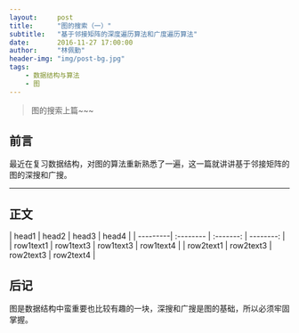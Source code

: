 ```yaml
---
layout:     post
title:      "图的搜索（一）"
subtitle:   "基于邻接矩阵的深度遍历算法和广度遍历算法"
date:       2016-11-27 17:00:00
author:     "林佩勤"
header-img: "img/post-bg.jpg"
tags:
    - 数据结构与算法
    - 图
---
```


> 图的搜索上篇~~~


## 前言

最近在复习数据结构，对图的算法重新熟悉了一遍，这一篇就讲讲基于邻接矩阵的图的深搜和广搜。

---

## 正文

\| head1     \| head2     \|   head3   \|     head4 \|
\| ---------\| :-------- \| :-------: \| --------: \|
\| row1text1 \| row1text3 \| row1text3 \| row1text4 \|
\| row2text1 \| row2text3 \| row2text3 \| row2text4 \|

## 后记

图是数据结构中蛮重要也比较有趣的一块，深搜和广搜是图的基础，所以必须牢固掌握。
